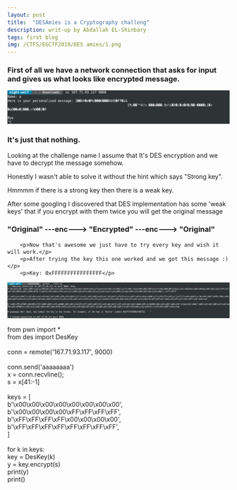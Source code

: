 ```yaml
---
layout: post
title:  "DESAmies is a Cryptography challeng"
description: writ-up by Abdallah EL-Shinbary 
tags: first blog
img: /CTFS/EGCTF2019/DES amies/1.png
---
```


### First of all we have a network connection that asks	for input and gives us what looks like encrypted message.

<img src="./first.png" >

### It's just that nothing.
Looking at the challenge name I assume that It's DES encryption and we have to decrypt the message somehow.

Honestly I wasn't able to solve it without the hint which says "Strong key".</p>
Hmmmm if there is a strong key then there is a weak key.</p>

After some googling I discovered that DES implementation has some 'weak keys' that if you encrypt with them twice you will get the original message

### "Original" ---enc---> "Encrypted" ---enc---> "Original"</h3>

		<p>Now that's awesome we just have to try every key and wish it will work.</p>
		<p>After trying the key this one worked and we got this message :)</p>
		<p>Key: 0xFFFFFFFFFFFFFFFF</p>

<img src="./second.png" >



<p>from pwn import *<br>
from des import DesKey<br>
<br>
conn = remote('167.71.93.117', 9000)<br>
<br>
conn.send('aaaaaaaa')<br>
x = conn.recvline();<br>
s = x[41:-1]<br>
<br>
keys = [<br>
	b'\x00\x00\x00\x00\x00\x00\x00\x00',<br>
	b'\x00\x00\x00\x00\xFF\xFF\xFF\xFF',<br>
	b'\xFF\xFF\xFF\xFF\x00\x00\x00\x00',<br>
	b'\xFF\xFF\xFF\xFF\xFF\xFF\xFF\xFF',<br>
]<br>
<br>
for k in keys:<br>
	key = DesKey(k)<br>
	y = key.encrypt(s)<br>
	print(y)<br>
	print()</p>
